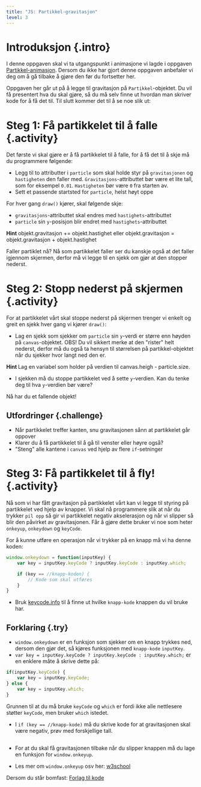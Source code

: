 ```yaml
---
title: "JS: Partikkel-gravitasjon"
level: 3
---
```


# Introduksjon {.intro}
I denne oppgaven skal vi ta utgangspunkt i animasjone vi lagde i  oppgaven [Partikkel-animasjon](../partikkel_animasjon/partikkel_animasjon.html). Dersom du ikke har gjort denne oppgaven anbefaler vi deg om å gå tilbake å gjøre den før du fortsetter her.

Oppgaven her går ut på å legge til gravitasjon på `Partikkel`-objektet. Du vil få presentert hva du skal gjøre, så du må selv finne ut hvordan man skriver kode for å få det til. Til slutt kommer det til å se noe slik ut: 

<script>


        var canvas, ctx;
        
        var drawInterval = setInterval(function(){draw()}, 30);


        var particle = {
            x: 125,
            y: 0,
            gravity: 0.05,
            gravitySpeed: 0,
            size: 10

        };

        window.onload = function() {
            canvas = document.getElementById("canvas");
            ctx = canvas.getContext("2d");
        };


        function draw() {
            ctx.clearRect(0,0,250,250);

            ctx.fillStyle = 'red';
            ctx.fillRect(particle.x, particle.y,particle.size,particle.size);
            
            particle.gravitySpeed += particle.gravity;
            particle.y += particle.gravitySpeed;
            
            kant = canvas.height - particle.size;
            if(particle.y > kant){
                particle.y = kant; 
                particle.gravitySpeed = 0;
            
                setTimeout(function() { particle.y = 0; }, 2000);
            }
            
        }

</script>

<canvas id="canvas" width="250" height="250"></canvas>

# Steg 1: Få partikkelet til å falle {.activity}
Det første vi skal gjøre er å få partikkelet til å falle, for å få det til å skje må du programmere følgende:
+ Legg til to attributter i `particle` som skal holde styr på `gravitasjonen` og `hastigheten` den faller med. `Gravitasjons`-attributtet bør være et lite tall, som for eksempel `0.01`. `Hastigheten` bør være `0` fra starten av.
+ Sett et passende startsted for `particle`, helst høyt oppe

For hver gang `draw()` kjører, skal følgende skje:
+ `gravitasjons`-attributtet skal endres med `hastighets`-attributtet
+ `particle` sin `y`-posisjon blir endret med `hastighets`-attributtet

<toggle>
    <strong> Hint </strong>
    <hide>
    objekt.gravitasjon += objekt.hastighet eller objekt.gravitasjon = objekt.gravitasjon + objekt.hastighet
    </hide>
</toggle>



Faller partiklet nå? Nå som partikkelet faller ser du kanskje også at det faller igjennom skjermen, derfor må vi legge til en sjekk om gjør at den stopper nederst.

# Steg 2: Stopp nederst på skjermen {.activity}
For at partikkelet vårt skal stoppe nederst på skjermen trenger vi enkelt og greit en sjekk hver gang vi kjører `draw()`:
+ Lag en sjekk som sjekker om `particle` sin `y`-verdi er større enn høyden på `canvas`-objektet.
OBS! Du vil sikkert merke at den "rister" helt nederst, derfor må du også ta hensyn til størrelsen på partikkel-objektet når du sjekker hvor langt ned den er.

<toggle>
    <strong> Hint </strong>
    <hide>
    Lag en variabel som holder på verdien til canvas.heigh - particle.size.
    </hide>
</toggle>

+ I sjekken må du stoppe partikkelet ved å sette `y`-verdien. Kan du tenke deg til hva `y`-verdien bør være?

Nå har du et fallende objekt!

## Utfordringer {.challenge}
+ Når partikkelet treffer kanten, snu gravitasjonen sånn at partikkelet går oppover
+ Klarer du å få partikkelet til å gå til venster eller høyre også? 
+ "Steng" alle kantene i `canvas` ved hjelp av flere `if`-setninger

# Steg 3: Få partikkelet til å fly! {.activity} 
Nå som vi har fått gravitasjon på partikkelet vårt kan vi legge til styring på partikkelet ved hjelp av knapper. Vi skal nå programmere slik at når du trykker `pil opp` så gir vi partikkelet negativ akselerasjon og når vi slipper så blir den påvirket av gravitasjonen. Får å gjøre dette bruker vi noe som heter `onkeyup`, `onkeydown` og `keyCode`. 

For å kunne utføre en operasjon når vi trykker på en knapp må vi ha denne koden:

```js
window.onkeydown = function(inputKey) {
    var key = inputKey.keyCode ? inputKey.keyCode : inputKey.which;

    if (key == //knapp-koden) {
        // Kode som skal utføres
    }
}
```
+ Bruk [keycode.info](http://keycode.info) til å finne ut hvilke `knapp-kode` knappen du vil bruke har. 

## Forklaring {.try}
+ `window.onkeydown` er en funksjon som sjekker om en knapp trykkes ned, dersom den gjør det, så kjøres funksjonen med `knapp-kode` `inputKey`. 
+ `var key = inputKey.keyCode ? inputKey.keyCode : inputKey.which;` er en enklere måte å skrive dette på:
```js
if(inputKey.keyCode) {
    var key = inputKey.keyCode;
} else {
    var key = inputKey.which;
} 
``` 

Grunnen til at du må bruke `keyCode` og `which` er fordi ikke alle nettlesere støtter `keyCode`, men bruker `which` istedet. 

+ I `if (key == //knapp-kode)` må du skrive kode for at gravitasjonen skal være negativ, prøv med forskjellige tall. 

##

+ For at du skal få gravitasjonen tilbake når du slipper knappen må du lage en funksjon for `window.onkeyup`. 

+ Les mer om `window.onkeyup` osv her: [w3school](http://www.w3schools.com/jsref/event_onkeydown)


Dersom du står bomfast: [Forlag til kode](https://jsbin.com/sezumakiyo/edit?html,output)

